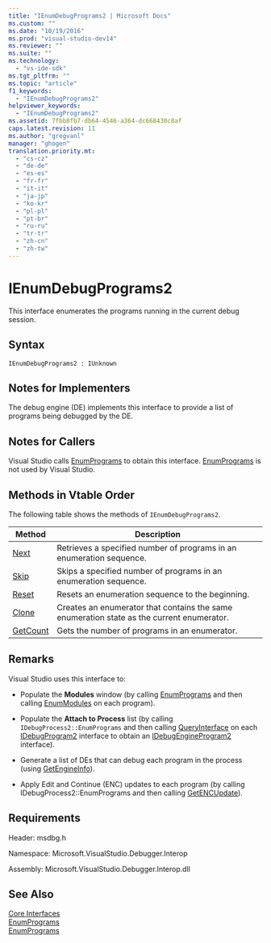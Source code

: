 ```yaml
---
title: "IEnumDebugPrograms2 | Microsoft Docs"
ms.custom: ""
ms.date: "10/19/2016"
ms.prod: "visual-studio-dev14"
ms.reviewer: ""
ms.suite: ""
ms.technology: 
  - "vs-ide-sdk"
ms.tgt_pltfrm: ""
ms.topic: "article"
f1_keywords: 
  - "IEnumDebugPrograms2"
helpviewer_keywords: 
  - "IEnumDebugPrograms2"
ms.assetid: 7fbb8fb7-db64-4546-a364-dc668430c8af
caps.latest.revision: 11
ms.author: "gregvanl"
manager: "ghogen"
translation.priority.mt: 
  - "cs-cz"
  - "de-de"
  - "es-es"
  - "fr-fr"
  - "it-it"
  - "ja-jp"
  - "ko-kr"
  - "pl-pl"
  - "pt-br"
  - "ru-ru"
  - "tr-tr"
  - "zh-cn"
  - "zh-tw"
---
```

# IEnumDebugPrograms2
This interface enumerates the programs running in the current debug session.  
  
## Syntax  
  
```  
IEnumDebugPrograms2 : IUnknown  
```  
  
## Notes for Implementers  
 The debug engine (DE) implements this interface to provide a list of programs being debugged by the DE.  
  
## Notes for Callers  
 Visual Studio calls [EnumPrograms](../extensibility-debugger-reference/idebugprocess2--enumprograms.md) to obtain this interface. [EnumPrograms](../extensibility-debugger-reference/idebugengine2--enumprograms.md) is not used by Visual Studio.  
  
## Methods in Vtable Order  
 The following table shows the methods of `IEnumDebugPrograms2`.  
  
|Method|Description|  
|------------|-----------------|  
|[Next](../extensibility-debugger-reference/ienumdebugprograms2--next.md)|Retrieves a specified number of programs in an enumeration sequence.|  
|[Skip](../extensibility-debugger-reference/ienumdebugprograms2--skip.md)|Skips a specified number of programs in an enumeration sequence.|  
|[Reset](../extensibility-debugger-reference/ienumdebugprograms2--reset.md)|Resets an enumeration sequence to the beginning.|  
|[Clone](../extensibility-debugger-reference/ienumdebugprograms2--clone.md)|Creates an enumerator that contains the same enumeration state as the current enumerator.|  
|[GetCount](../extensibility-debugger-reference/ienumdebugprograms2--getcount.md)|Gets the number of programs in an enumerator.|  
  
## Remarks  
 Visual Studio uses this interface to:  
  
-   Populate the **Modules** window (by calling [EnumPrograms](../extensibility-debugger-reference/idebugprocess2--enumprograms.md) and then calling [EnumModules](../extensibility-debugger-reference/idebugprogram2--enummodules.md) on each program).  
  
-   Populate the **Attach to Process** list (by calling `IDebugProcess2::EnumPrograms` and then calling [QueryInterface](../Topic/QueryInterface.md) on each [IDebugProgram2](../extensibility-debugger-reference/idebugprogram2.md) interface to obtain an [IDebugEngineProgram2](../extensibility-debugger-reference/idebugengineprogram2.md) interface).  
  
-   Generate a list of DEs that can debug each program in the process (using [GetEngineInfo](../extensibility-debugger-reference/idebugprogram2--getengineinfo.md)).  
  
-   Apply Edit and Continue (ENC) updates to each program (by calling IDebugProcess2::EnumPrograms and then calling [GetENCUpdate](../extensibility-debugger-reference/idebugprogram2--getencupdate.md)).  
  
## Requirements  
 Header: msdbg.h  
  
 Namespace: Microsoft.VisualStudio.Debugger.Interop  
  
 Assembly: Microsoft.VisualStudio.Debugger.Interop.dll  
  
## See Also  
 [Core Interfaces](../extensibility-debugger-reference/core-interfaces.md)   
 [EnumPrograms](../extensibility-debugger-reference/idebugengine2--enumprograms.md)   
 [EnumPrograms](../extensibility-debugger-reference/idebugprocess2--enumprograms.md)